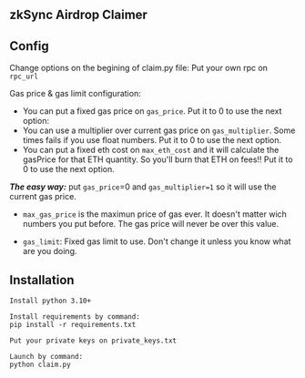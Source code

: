 ## zkSync Airdrop Claimer

## Config

Change options on the begining of claim.py file:
Put your own rpc on `rpc_url`

Gas price & gas limit configuration:
- You can put a fixed gas price on `gas_price`. Put it to 0 to use the next option:
- You can use a multiplier over current gas price on `gas_multiplier`. Some times fails if you use float numbers. Put it to 0 to use the next option.
- You can put a fixed eth cost on `max_eth_cost` and it will calculate the gasPrice for that ETH quantity. So you'll burn that ETH on fees!! Put it to 0 to use the next option.

***The easy way:*** put `gas_price`=0 and `gas_multiplier=1` so it will use the current gas price.

- `max_gas_price` is the maximun price of gas ever. It doesn't matter wich numbers you put before. The gas price will never be over this value.

- `gas_limit`: Fixed gas limit to use. Don't change it unless you know what are you doing.


## Installation

```
Install python 3.10+

Install requirements by command:
pip install -r requirements.txt

Put your private keys on private_keys.txt

Launch by command:
python claim.py
```